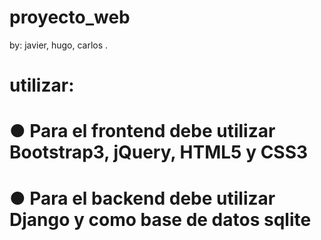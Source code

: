 ﻿# proyecto_web
 by: javier, hugo, carlos .


# utilizar:
#	
#	● Para el frontend debe utilizar Bootstrap3, jQuery, HTML5 y CSS3
#	● Para el backend debe utilizar Django y como base de datos sqlite